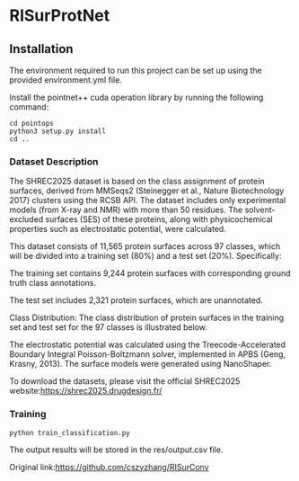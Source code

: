 # RISurProtNet

## Installation
The environment required to run this project can be set up using the provided environment.yml file.  

Install the pointnet++ cuda operation library by running the following command:
```
cd pointops
python3 setup.py install
cd ..
```

### Dataset Description
The SHREC2025 dataset is based on the class assignment of protein surfaces, derived from MMSeqs2 (Steinegger et al., Nature Biotechnology 2017) clusters using the RCSB API. The dataset includes only experimental models (from X-ray and NMR) with more than 50 residues. The solvent-excluded surfaces (SES) of these proteins, along with physicochemical properties such as electrostatic potential, were calculated.

This dataset consists of 11,565 protein surfaces across 97 classes, which will be divided into a training set (80%) and a test set (20%). Specifically:

The training set contains 9,244 protein surfaces with corresponding ground truth class annotations.

The test set includes 2,321 protein surfaces, which are unannotated.

Class Distribution:
The class distribution of protein surfaces in the training set and test set for the 97 classes is illustrated below.

The electrostatic potential was calculated using the Treecode-Accelerated Boundary Integral Poisson-Boltzmann solver, implemented in APBS (Geng, Krasny, 2013). The surface models were generated using NanoShaper.

To download the datasets, please visit the official SHREC2025 website:https://shrec2025.drugdesign.fr/

### Training
```
python train_classification.py
```
The output results will be stored in the res/output.csv file.

Original link:https://github.com/cszyzhang/RISurConv

